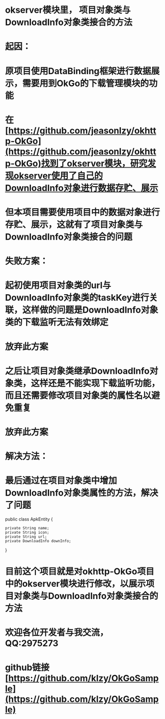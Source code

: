 # okserver模块里， 项目对象类与DownloadInfo对象类接合的方法
# 起因：
# 原项目使用DataBinding框架进行数据展示，需要用到OkGo的下载管理模块的功能
# 在[https://github.com/jeasonlzy/okhttp-OkGo](https://github.com/jeasonlzy/okhttp-OkGo)找到了okserver模块，研究发现okserver使用了自己的DownloadInfo对象进行数据存贮、展示
# 但本项目需要使用项目中的数据对象进行存贮、展示，这就有了项目对象类与DownloadInfo对象类接合的问题
#
# 失败方案：
# 起初使用项目对象类的url与DownloadInfo对象类的taskKey进行关联，这样做的问题是DownloadInfo对象类的下载监听无法有效绑定
# 放弃此方案
#
# 之后让项目对象类继承DownloadInfo对象类，这样还是不能实现下载监听功能，而且还需要修改项目对象类的属性名以避免重复
# 放弃此方案
#
# 解决方法：
# 最后通过在项目对象类中增加DownloadInfo对象类属性的方法，解决了问题
public class ApkEntity {

    private String name;
    private String icon;
    private String url;
    private DownloadInfo downInfo;
}
#
#
# 目前这个项目就是对okhttp-OkGo项目中的okserver模块进行修改，以展示项目对象类与DownloadInfo对象类接合的方法
# 欢迎各位开发者与我交流，QQ:2975273
# github链接 [https://github.com/klzy/OkGoSample](https://github.com/klzy/OkGoSample)

